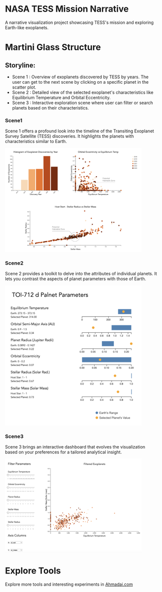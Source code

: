 # NASA TESS Mission Narrative
 A narrative visualization project showcasing TESS's mission and exploring Earth-like exoplanets.

# Martini Glass Structure
## Storyline:
- Scene 1 : Overview of exoplanets discovered by TESS by years. The user can get to the next scene by clicking on a specific planet in the scatter plot.
- Scene 2 : Detailed view of the selected exoplanet's characteristics like Equilibrium Temperature and Orbital Eccentricity.
- Scene 3 : Interactive exploration scene where user can filter or search planets based on their characteristics.


### Scene1
Scene 1 offers a profound look into the timeline of the Transiting Exoplanet Survey Satellite (TESS) discoveries. It highlights the planets with characteristics similar to Earth.

<img src="references/scene1_ahmadai.png" width="450em">


### Scene2
Scene 2 provides a toolkit to delve into the attributes of individual planets. It lets you contrast the aspects of planet parameters with those of Earth.

<img src="references/scene2_ahmadai.png" width="450em">

### Scene3
Scene 3 brings an interactive dashboard that evolves the visualization based on your preferences for a tailored analytical insight.

<img src="references/scene3_ahmadai.png" width="450em">


# Explore Tools
Explore more tools and interesting experiments in [Ahmadai.com](https://ahmadai.com/)